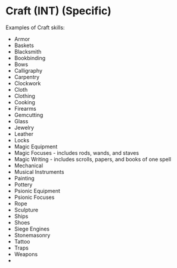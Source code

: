 # Craft (INT) (Specific)

Examples of Craft skills:

- Armor
- Baskets
- Blacksmith
- Bookbinding
- Bows
- Calligraphy
- Carpentry
- Clockwork
- Cloth
- Clothing
- Cooking
- Firearms
- Gemcutting
- Glass
- Jewelry
- Leather
- Locks
- Magic Equipment
- Magic Focuses - includes rods, wands, and staves
- Magic Writing - includes scrolls, papers, and books of one spell
- Mechanical
- Musical Instruments
- Painting
- Pottery
- Psionic Equipment
- Psionic Focuses
- Rope
- Sculpture
- Ships
- Shoes
- Siege Engines
- Stonemasonry
- Tattoo
- Traps
- Weapons
- <Other Craft>
